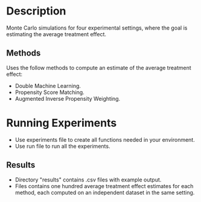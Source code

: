 # Description

Monte Carlo simulations for four experimental settings, where the goal is estimating the average treatment effect.

## Methods
Uses the follow methods to compute an estimate of the average treatment effect:

* Double Machine Learning.
* Propensity Score Matching.
* Augmented Inverse Propensity Weighting.

# Running Experiments

* Use experiments file to create all functions needed in your environment.
* Use run file to run all the experiments.

## Results

* Directory "results" contains .csv files with example output.
* Files contains one hundred average treatment effect estimates for each method, each computed on an independent dataset in the same setting.
  
